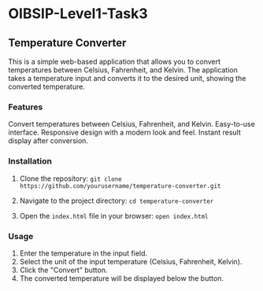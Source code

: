 # OIBSIP-Level1-Task3

## Temperature Converter

This is a simple web-based application that allows you to convert temperatures between Celsius, Fahrenheit, and Kelvin. The application takes a temperature input and converts it to the desired unit, showing the converted temperature.

### Features
Convert temperatures between Celsius, Fahrenheit, and Kelvin.
Easy-to-use interface.
Responsive design with a modern look and feel.
Instant result display after conversion.

### Installation
1. Clone the repository:
```git clone https://github.com/yourusername/temperature-converter.git```

2. Navigate to the project directory:
   ```cd temperature-converter```

3. Open the ``index.html`` file in your browser:
```open index.html```

### Usage
1. Enter the temperature in the input field.
2. Select the unit of the input temperature (Celsius, Fahrenheit, Kelvin).
3. Click the "Convert" button.
4. The converted temperature will be displayed below the button.
